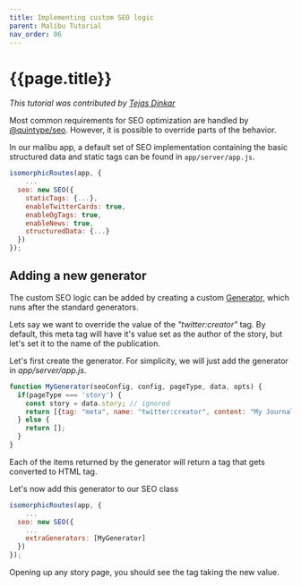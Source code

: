 ```yaml
---
title: Implementing custom SEO logic
parent: Malibu Tutorial
nav_order: 06
---
```


# {{page.title}}

*This tutorial was contributed by [Tejas Dinkar](https://twitter.com/tdinkar)*

Most common requirements for SEO optimization are handled by [@quintype/seo](https://developers.quintype.com/quintype-node-seo/). However, it is possible to override parts of the behavior.

In our malibu app, a default set of SEO implementation containing the basic structured data and static tags can be found in `app/server/app.js`.

```javascript
isomorphicRoutes(app, {
    ...
  seo: new SEO({
    staticTags: {...},
    enableTwitterCards: true,
    enableOgTags: true,
    enableNews: true,
    structuredData: {...}
  })
});
```

## Adding a new generator

The custom SEO logic can be added by creating a custom [Generator](https://developers.quintype.com/quintype-node-seo/global.html#Generator), which runs after the standard generators.

Lets say we want to override the value of the *"twitter:creator"* tag. By default, this meta tag will have it's value set as the author of the story, but let's set it to the name of the publication.

Let's first create the generator. For simplicity, we will just add the generator in *app/server/app.js*.

```javascript
function MyGenerator(seoConfig, config, pageType, data, opts) {
  if(pageType === 'story') {
    const story = data.story; // ignored
    return [{tag: "meta", name: "twitter:creator", content: "My Journal"}]
  } else {
    return [];
  }
}
```

Each of the items returned by the generator will return a tag that gets converted to HTML tag.

Let's now add this generator to our SEO class

```javascript
isomorphicRoutes(app, {
    ...
  seo: new SEO({
    ...
    extraGenerators: [MyGenerator]
  })
});
```

Opening up any story page, you should see the tag taking the new value.
